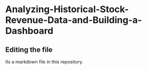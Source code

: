 # Analyzing-Historical-Stock-Revenue-Data-and-Building-a-Dashboard

## Editing the file

Its a markdown file in this repository.
